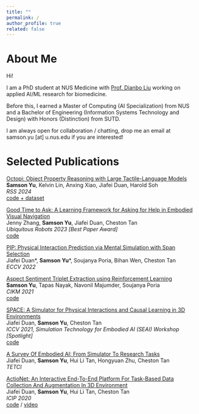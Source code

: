 ```yaml
---
title: ""
permalink: /
author_profile: true
related: false
---
```


# About Me
Hi!

I am a PhD student at NUS Medicine with [Prof. Dianbo Liu](https://www.cogai4sci.com/) working on applied AI/ML research for biomedicine.

Before this, I earned a Master of Computing (AI Specialization) from NUS and a Bachelor of Engineering (Information Systems Technology and Design) with Honors (Distinction) from SUTD.

I am always open for collaboration / chatting, drop me an email at samson.yu \[at\] u.nus.edu if you are interested!


# Selected Publications
[Octopi: Object Property Reasoning with Large Tactile-Language Models](https://arxiv.org/abs/2405.02794)<br />
**Samson Yu**, Kelvin Lin, Anxing Xiao, Jiafei Duan, Harold Soh<br />
*RSS 2024*<br />
[code + dataset](https://github.com/clear-nus/octopi)<br />

[Good Time to Ask: A Learning Framework for Asking for Help in Embodied Visual Navigation](https://arxiv.org/abs/2206.10606)<br />
Jenny Zhang, **Samson Yu**, Jiafei Duan, Cheston Tan<br />
*Ubiquitous Robots 2023 [Best Paper Award]*<br />
[code](https://github.com/jennyzzt/good_time_to_ask)

[PIP: Physical Interaction Prediction via Mental Simulation with Span Selection](https://arxiv.org/abs/2109.04683)<br />
Jiafei Duan\*, **Samson Yu**\*, Soujanya Poria, Bihan Wen, Cheston Tan<br />
*ECCV 2022*<br />

[Aspect Sentiment Triplet Extraction using Reinforcement Learning](https://arxiv.org/abs/2108.06107)<br />
**Samson Yu**, Tapas Nayak, Navonil Majumder, Soujanya Poria<br />
*CIKM 2021*<br />
[code](https://github.com/declare-lab/ASTE-RL)

[SPACE: A Simulator for Physical Interactions and Causal Learning in 3D Environments](https://arxiv.org/abs/2108.06180)<br />
Jiafei Duan, **Samson Yu**, Cheston Tan<br />
*ICCV 2021, Simulation Technology for Embodied AI (SEAI) Workshop [Spotlight]*<br />
[code](https://github.com/jiafei1224/SPACE)

[A Survey Of Embodied AI: From Simulator To Research Tasks](https://arxiv.org/abs/2103.04918)<br />
Jiafei Duan, **Samson Yu**, Hui Li Tan, Hongyuan Zhu, Cheston Tan<br />
*TETCI*<br />

[ActioNet: An Interactive End-To-End Platform For Task-Based Data Collection And Augmentation In 3D Environment](https://arxiv.org/abs/2010.01357)<br />
Jiafei Duan, **Samson Yu**, Hui Li Tan, Cheston Tan<br />
*ICIP 2020*<br />
[code](https://github.com/SamsonYuBaiJian/actionet) / [video](https://www.youtube.com/watch?v=nZAegJgGe8E)